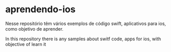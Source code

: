 # aprendendo-ios

Nesse repositório têm vários exemplos de código swift, aplicativos para ios, como objetivo de aprender.

In this repository there is any samples about switf code, apps for ios, with objective of learn it
